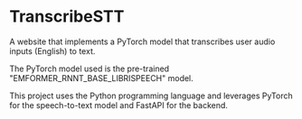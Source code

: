 # TranscribeSTT
A website that implements a PyTorch model that transcribes user audio inputs (English) to text. 

The PyTorch model used is the pre-trained "EMFORMER_RNNT_BASE_LIBRISPEECH" model.

This project uses the Python programming language and leverages PyTorch for the speech-to-text model and FastAPI for the backend.
